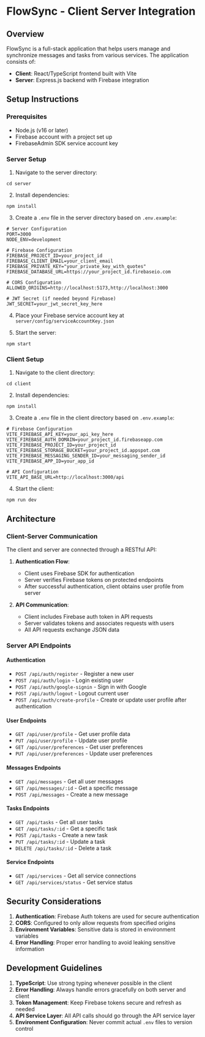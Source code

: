 # FlowSync - Client Server Integration

## Overview

FlowSync is a full-stack application that helps users manage and synchronize messages and tasks from various services. The application consists of:

- **Client**: React/TypeScript frontend built with Vite
- **Server**: Express.js backend with Firebase integration

## Setup Instructions

### Prerequisites

- Node.js (v16 or later)
- Firebase account with a project set up
- FirebaseAdmin SDK service account key

### Server Setup

1. Navigate to the server directory:
```
cd server
```

2. Install dependencies:
```
npm install
```

3. Create a `.env` file in the server directory based on `.env.example`:
```
# Server Configuration
PORT=3000
NODE_ENV=development

# Firebase Configuration
FIREBASE_PROJECT_ID=your_project_id
FIREBASE_CLIENT_EMAIL=your_client_email
FIREBASE_PRIVATE_KEY="your_private_key_with_quotes"
FIREBASE_DATABASE_URL=https://your_project_id.firebaseio.com

# CORS Configuration
ALLOWED_ORIGINS=http://localhost:5173,http://localhost:3000

# JWT Secret (if needed beyond Firebase)
JWT_SECRET=your_jwt_secret_key_here
```

4. Place your Firebase service account key at `server/config/serviceAccountKey.json`

5. Start the server:
```
npm start
```

### Client Setup

1. Navigate to the client directory:
```
cd client
```

2. Install dependencies:
```
npm install
```

3. Create a `.env` file in the client directory based on `.env.example`:
```
# Firebase Configuration
VITE_FIREBASE_API_KEY=your_api_key_here
VITE_FIREBASE_AUTH_DOMAIN=your_project_id.firebaseapp.com
VITE_FIREBASE_PROJECT_ID=your_project_id
VITE_FIREBASE_STORAGE_BUCKET=your_project_id.appspot.com
VITE_FIREBASE_MESSAGING_SENDER_ID=your_messaging_sender_id
VITE_FIREBASE_APP_ID=your_app_id

# API Configuration
VITE_API_BASE_URL=http://localhost:3000/api
```

4. Start the client:
```
npm run dev
```

## Architecture

### Client-Server Communication

The client and server are connected through a RESTful API:

1. **Authentication Flow**:
   - Client uses Firebase SDK for authentication
   - Server verifies Firebase tokens on protected endpoints
   - After successful authentication, client obtains user profile from server

2. **API Communication**:
   - Client includes Firebase auth token in API requests
   - Server validates tokens and associates requests with users
   - All API requests exchange JSON data

### Server API Endpoints

#### Authentication
- `POST /api/auth/register` - Register a new user
- `POST /api/auth/login` - Login existing user
- `POST /api/auth/google-signin` - Sign in with Google
- `POST /api/auth/logout` - Logout current user
- `POST /api/auth/create-profile` - Create or update user profile after authentication

#### User Endpoints
- `GET /api/user/profile` - Get user profile data
- `PUT /api/user/profile` - Update user profile
- `GET /api/user/preferences` - Get user preferences
- `PUT /api/user/preferences` - Update user preferences

#### Messages Endpoints
- `GET /api/messages` - Get all user messages
- `GET /api/messages/:id` - Get a specific message
- `POST /api/messages` - Create a new message

#### Tasks Endpoints
- `GET /api/tasks` - Get all user tasks
- `GET /api/tasks/:id` - Get a specific task
- `POST /api/tasks` - Create a new task
- `PUT /api/tasks/:id` - Update a task
- `DELETE /api/tasks/:id` - Delete a task

#### Service Endpoints
- `GET /api/services` - Get all service connections
- `GET /api/services/status` - Get service status

## Security Considerations

1. **Authentication**: Firebase Auth tokens are used for secure authentication
2. **CORS**: Configured to only allow requests from specified origins
3. **Environment Variables**: Sensitive data is stored in environment variables
4. **Error Handling**: Proper error handling to avoid leaking sensitive information

## Development Guidelines

1. **TypeScript**: Use strong typing whenever possible in the client
2. **Error Handling**: Always handle errors gracefully on both server and client
3. **Token Management**: Keep Firebase tokens secure and refresh as needed
4. **API Service Layer**: All API calls should go through the API service layer
5. **Environment Configuration**: Never commit actual `.env` files to version control

